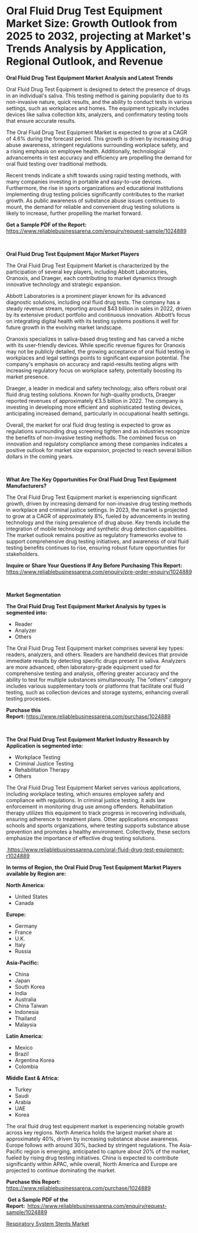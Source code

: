 <p><h1>Oral Fluid Drug Test Equipment Market Size: Growth Outlook from 2025 to 2032, projecting at Market's Trends Analysis by Application, Regional Outlook, and Revenue</h1></p><p><strong>Oral Fluid Drug Test Equipment Market Analysis and Latest Trends</strong></p>
<p><p>Oral Fluid Drug Test Equipment is designed to detect the presence of drugs in an individual's saliva. This testing method is gaining popularity due to its non-invasive nature, quick results, and the ability to conduct tests in various settings, such as workplaces and homes. The equipment typically includes devices like saliva collection kits, analyzers, and confirmatory testing tools that ensure accurate results.</p><p>The Oral Fluid Drug Test Equipment Market is expected to grow at a CAGR of 4.6% during the forecast period. This growth is driven by increasing drug abuse awareness, stringent regulations surrounding workplace safety, and a rising emphasis on employee health. Additionally, technological advancements in test accuracy and efficiency are propelling the demand for oral fluid testing over traditional methods.</p><p>Recent trends indicate a shift towards using rapid testing methods, with many companies investing in portable and easy-to-use devices. Furthermore, the rise in sports organizations and educational institutions implementing drug testing policies significantly contributes to the market growth. As public awareness of substance abuse issues continues to mount, the demand for reliable and convenient drug testing solutions is likely to increase, further propelling the market forward.</p></p>
<p><strong>Get a Sample PDF of the Report:&nbsp;</strong> <a href="https://www.reliablebusinessarena.com/enquiry/request-sample/1024889?utm_campaign=2482&utm_medium=2&utm_source=Github&utm_content=ia&utm_term=08032025&utm_id=oral-fluid-drug-test-equipment">https://www.reliablebusinessarena.com/enquiry/request-sample/1024889</a></p>
<p>&nbsp;</p>
<p><strong>Oral Fluid Drug Test Equipment Major Market Players</strong></p>
<p><p>The Oral Fluid Drug Test Equipment Market is characterized by the participation of several key players, including Abbott Laboratories, Oranoxis, and Draeger, each contributing to market dynamics through innovative technology and strategic expansion.</p><p>Abbott Laboratories is a prominent player known for its advanced diagnostic solutions, including oral fluid drug tests. The company has a steady revenue stream, reporting around $43 billion in sales in 2022, driven by its extensive product portfolio and continuous innovation. Abbott’s focus on integrating digital health with its testing systems positions it well for future growth in the evolving market landscape.</p><p>Oranoxis specializes in saliva-based drug testing and has carved a niche with its user-friendly devices. While specific revenue figures for Oranoxis may not be publicly detailed, the growing acceptance of oral fluid testing in workplaces and legal settings points to significant expansion potential. The company's emphasis on accuracy and rapid-results testing aligns with increasing regulatory focus on workplace safety, potentially boosting its market presence.</p><p>Draeger, a leader in medical and safety technology, also offers robust oral fluid drug testing solutions. Known for high-quality products, Draeger reported revenues of approximately €3.5 billion in 2022. The company is investing in developing more efficient and sophisticated testing devices, anticipating increased demand, particularly in occupational health settings.</p><p>Overall, the market for oral fluid drug testing is expected to grow as regulations surrounding drug screening tighten and as industries recognize the benefits of non-invasive testing methods. The combined focus on innovation and regulatory compliance among these companies indicates a positive outlook for market size expansion, projected to reach several billion dollars in the coming years.</p></p>
<p>&nbsp;</p>
<p><strong>What Are The Key Opportunities For Oral Fluid Drug Test Equipment Manufacturers?</strong></p>
<p><p>The Oral Fluid Drug Test Equipment market is experiencing significant growth, driven by increasing demand for non-invasive drug testing methods in workplace and criminal justice settings. In 2023, the market is projected to grow at a CAGR of approximately 8%, fueled by advancements in testing technology and the rising prevalence of drug abuse. Key trends include the integration of mobile technology and synthetic drug detection capabilities. The market outlook remains positive as regulatory frameworks evolve to support comprehensive drug testing initiatives, and awareness of oral fluid testing benefits continues to rise, ensuring robust future opportunities for stakeholders.</p></p>
<p><strong>Inquire or Share Your Questions If Any Before Purchasing This Report:</strong> <a href="https://www.reliablebusinessarena.com/enquiry/pre-order-enquiry/1024889?utm_campaign=2482&utm_medium=2&utm_source=Github&utm_content=ia&utm_term=08032025&utm_id=oral-fluid-drug-test-equipment">https://www.reliablebusinessarena.com/enquiry/pre-order-enquiry/1024889</a></p>
<p>&nbsp;</p>
<p><strong>Market Segmentation</strong></p>
<p><strong>The Oral Fluid Drug Test Equipment Market Analysis by types is segmented into:</strong></p>
<p><ul><li>Reader</li><li>Analyzer</li><li>Others</li></ul></p>
<p><p>The Oral Fluid Drug Test Equipment market comprises several key types: readers, analyzers, and others. Readers are handheld devices that provide immediate results by detecting specific drugs present in saliva. Analyzers are more advanced, often laboratory-grade equipment used for comprehensive testing and analysis, offering greater accuracy and the ability to test for multiple substances simultaneously. The "others" category includes various supplementary tools or platforms that facilitate oral fluid testing, such as collection devices and storage systems, enhancing overall testing processes.</p></p>
<p><strong>Purchase this Report:&nbsp;</strong><a href="https://www.reliablebusinessarena.com/purchase/1024889?utm_campaign=2482&utm_medium=2&utm_source=Github&utm_content=ia&utm_term=08032025&utm_id=oral-fluid-drug-test-equipment">https://www.reliablebusinessarena.com/purchase/1024889</a></p>
<p>&nbsp;</p>
<p><strong>The Oral Fluid Drug Test Equipment Market Industry Research by Application is segmented into:</strong></p>
<p><ul><li>Workplace Testing</li><li>Criminal Justice Testing</li><li>Rehabilitation Therapy</li><li>Others</li></ul></p>
<p><p>The Oral Fluid Drug Test Equipment Market serves various applications, including workplace testing, which ensures employee safety and compliance with regulations. In criminal justice testing, it aids law enforcement in monitoring drug use among offenders. Rehabilitation therapy utilizes this equipment to track progress in recovering individuals, ensuring adherence to treatment plans. Other applications encompass schools and sports organizations, where testing supports substance abuse prevention and promotes a healthy environment. Collectively, these sectors emphasize the importance of effective drug testing solutions.</p></p>
<p><a href="https://www.reliablebusinessarena.com/oral-fluid-drug-test-equipment-r1024889?utm_campaign=2482&utm_medium=2&utm_source=Github&utm_content=ia&utm_term=08032025&utm_id=oral-fluid-drug-test-equipment">&nbsp;https://www.reliablebusinessarena.com/oral-fluid-drug-test-equipment-r1024889</a></p>
<p><strong>In terms of Region, the Oral Fluid Drug Test Equipment Market Players available by Region are:</strong></p>
<p>
    <p> <strong> North America: </strong>
        <ul>
            <li>United States</li>
            <li>Canada</li>
        </ul>
        </p> 
    <p> <strong> Europe: </strong>
        <ul>
            <li>Germany</li>
            <li>France</li>
            <li>U.K.</li>
            <li>Italy</li>
            <li>Russia</li>
        </ul>
        </p> 
    <p> <strong> Asia-Pacific: </strong>
        <ul>
            <li>China</li>
            <li>Japan</li>
            <li>South Korea</li>
            <li>India</li>
            <li>Australia</li>
            <li>China Taiwan</li>
            <li>Indonesia</li>
            <li>Thailand</li>
            <li>Malaysia</li>
        </ul>
        </p> 
    <p> <strong> Latin America: </strong>
        <ul>
            <li>Mexico</li>
            <li>Brazil</li>
            <li>Argentina Korea</li>
            <li>Colombia</li>
        </ul>
        </p> 
    <p> <strong> Middle East & Africa: </strong>
        <ul>
            <li>Turkey</li>
            <li>Saudi</li>
            <li>Arabia</li>
            <li>UAE</li>
            <li>Korea</li>
        </ul>
    </p>
    </p>
<p><p>The oral fluid drug test equipment market is experiencing notable growth across key regions. North America holds the largest market share at approximately 40%, driven by increasing substance abuse awareness. Europe follows with around 30%, backed by stringent regulations. The Asia-Pacific region is emerging, anticipated to capture about 20% of the market, fueled by rising drug testing initiatives. China is expected to contribute significantly within APAC, while overall, North America and Europe are projected to continue dominating the market.</p></p>
<p><strong>Purchase this Report: </strong><a href="https://www.reliablebusinessarena.com/purchase/1024889?utm_campaign=2482&utm_medium=2&utm_source=Github&utm_content=ia&utm_term=08032025&utm_id=oral-fluid-drug-test-equipment">https://www.reliablebusinessarena.com/purchase/1024889</a></p>
<p>&nbsp;<strong>Get a Sample PDF of the Report:&nbsp;&nbsp;</strong><a href="https://www.reliablebusinessarena.com/enquiry/request-sample/1024889?utm_campaign=2482&utm_medium=2&utm_source=Github&utm_content=ia&utm_term=08032025&utm_id=oral-fluid-drug-test-equipment">https://www.reliablebusinessarena.com/enquiry/request-sample/1024889</a></p>
<p><strong></strong></p>
<p><p><a href="https://github.com/hartsockdonnette82/Market-Research-Report-List-1/blob/main/respiratory-system-stents-market.md?utm_campaign=2482&utm_medium=2&utm_source=Github&utm_content=ia&utm_term=08032025&utm_id=oral-fluid-drug-test-equipment">Respiratory System Stents Market</a></p></p>